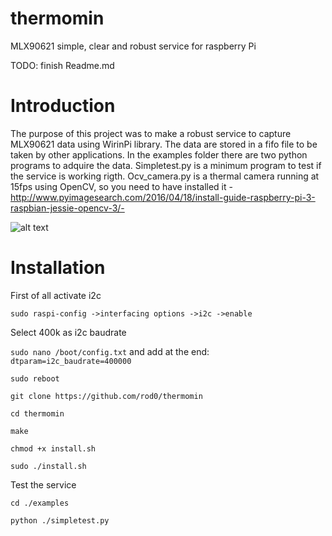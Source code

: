 # thermomin
MLX90621 simple, clear and robust service for raspberry Pi <p> 
TODO:
finish Readme.md
# Introduction
The purpose of this project was to make a robust service to capture MLX90621 data using WirinPi library. The data are stored in a fifo file to be taken by other applications. In the examples folder there are two python programs to adquire the data. Simpletest.py is a minimum program to test if the service is working rigth. Ocv_camera.py is a thermal camera running at 15fps using OpenCV, so you need to have installed it -http://www.pyimagesearch.com/2016/04/18/install-guide-raspberry-pi-3-raspbian-jessie-opencv-3/-

![alt text](http://i.imgur.com/c2Vv2Rv.png)

# Installation
First of all activate i2c

```sudo raspi-config ->interfacing options ->i2c ->enable```

Select 400k as i2c baudrate 

```sudo nano /boot/config.txt``` and add at the end: ```dtparam=i2c_baudrate=400000```

```sudo reboot```

```git clone https://github.com/rod0/thermomin```

```cd thermomin```

```make```

```chmod +x install.sh```

```sudo ./install.sh```

Test the service

```cd ./examples```

```python ./simpletest.py```

